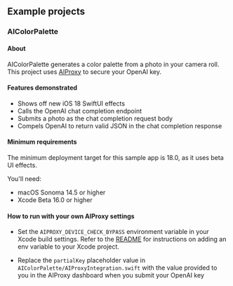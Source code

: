 ## Example projects

### AIColorPalette

#### About

AIColorPalette generates a color palette from a photo in your camera roll. This project uses [AIProxy](https://www.aiproxy.pro) to secure your OpenAI key.

#### Features demonstrated

- Shows off new iOS 18 SwiftUI effects
- Calls the OpenAI chat completion endpoint
- Submits a photo as the chat completion request body
- Compels OpenAI to return valid JSON in the chat completion response

#### Minimum requirements

The minimum deployment target for this sample app is 18.0, as it uses beta UI effects.

You'll need:

- macOS Sonoma 14.5 or higher
- Xcode Beta 16.0 or higher

#### How to run with your own AIProxy settings

- Set the `AIPROXY_DEVICE_CHECK_BYPASS` environment variable in your Xcode build settings.
  Refer to the [README](https://github.com/lzell/AIProxySwift?tab=readme-ov-file#adding-this-package-as-a-dependency-to-your-xcode-project)
  for instructions on adding an env variable to your Xcode project.

- Replace the `partialKey` placeholder value in `AIColorPalette/AIProxyIntegration.swift` with the
  value provided to you in the AIProxy dashboard when you submit your OpenAI key
